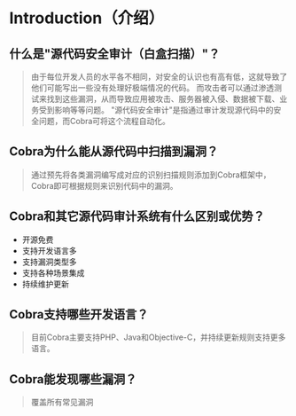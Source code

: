 # Introduction（介绍）

## 什么是"源代码安全审计（白盒扫描）"？
> 由于每位开发人员的水平各不相同，对安全的认识也有高有低，这就导致了他们可能写出一些没有处理好极端情况的代码。
> 而攻击者可以通过渗透测试来找到这些漏洞，从而导致应用被攻击、服务器被入侵、数据被下载、业务受到影响等等问题。
> "源代码安全审计"是指通过审计发现源代码中的安全问题，而Cobra可将这个流程自动化。

## Cobra为什么能从源代码中扫描到漏洞？
> 通过预先将各类漏洞编写成对应的识别扫描规则添加到Cobra框架中，Cobra即可根据规则来识别代码中的漏洞。

## Cobra和其它源代码审计系统有什么区别或优势？
- 开源免费
- 支持开发语言多
- 支持漏洞类型多
- 支持各种场景集成
- 持续维护更新

## Cobra支持哪些开发语言？
> 目前Cobra主要支持PHP、Java和Objective-C，并持续更新规则支持更多语言。

## Cobra能发现哪些漏洞？
> 覆盖所有常见漏洞
